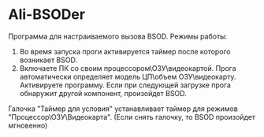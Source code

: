# Ali-BSODer

Программа для настраиваемого вызова BSOD. 
Режимы работы:
1. Во время запуска проги активируется таймер после которого возникает BSOD.
2. Включаете ПК со своим процессором\ОЗУ\видеокартой. 
Прога автоматически определяет модель ЦП\объем ОЗУ\видеокарту. 
Активируете программу. 
Если при следующей загрузке прога обнаружит другой компонент, произойдет BSOD.

Галочка "Таймер для условия" устанавливает таймер для режимов "Процессор\ОЗУ\Видеокарта". (Если снять галочку, то BSOD произойдет мгновенно)
